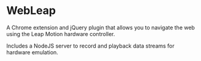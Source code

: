 WebLeap
=======

A Chrome extension and jQuery plugin that allows you to navigate the web using the Leap Motion hardware controller.


Includes a NodeJS server to record and playback data streams for hardware emulation.
